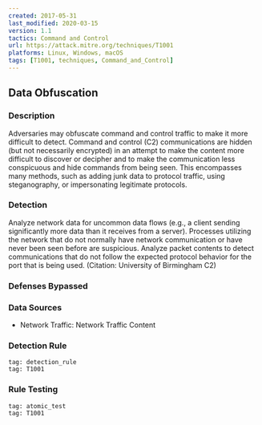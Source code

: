 ```yaml
---
created: 2017-05-31
last_modified: 2020-03-15
version: 1.1
tactics: Command and Control
url: https://attack.mitre.org/techniques/T1001
platforms: Linux, Windows, macOS
tags: [T1001, techniques, Command_and_Control]
---
```


## Data Obfuscation

### Description

Adversaries may obfuscate command and control traffic to make it more difficult to detect. Command and control (C2) communications are hidden (but not necessarily encrypted) in an attempt to make the content more difficult to discover or decipher and to make the communication less conspicuous and hide commands from being seen. This encompasses many methods, such as adding junk data to protocol traffic, using steganography, or impersonating legitimate protocols. 

### Detection

Analyze network data for uncommon data flows (e.g., a client sending significantly more data than it receives from a server). Processes utilizing the network that do not normally have network communication or have never been seen before are suspicious. Analyze packet contents to detect communications that do not follow the expected protocol behavior for the port that is being used. (Citation: University of Birmingham C2)

### Defenses Bypassed



### Data Sources

  - Network Traffic: Network Traffic Content
### Detection Rule

```query
tag: detection_rule
tag: T1001
```

### Rule Testing

```query
tag: atomic_test
tag: T1001
```
